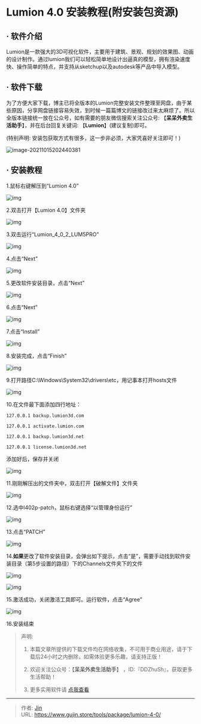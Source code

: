 # Lumion 4.0 安装教程(附安装包资源)


## · 软件介绍
Lumion是一款强大的3D可视化软件，主要用于建筑、景观、规划的效果图、动画的设计制作。通过lumion我们可以轻松简单地设计出逼真的模型，拥有渲染速度快、操作简单的特点，并支持从sketchup以及autodesk等产品中导入模型。


## · 软件下载
为了方便大家下载，博主已将全版本的Lumion完整安装文件整理至网盘，由于某些原因，分享网盘链接容易失效，到时候一篇篇博文的链接改过来太麻烦了。所以全版本链接统一放在公众号，如有需要的朋友微信搜索关注公众号: 【**呆呆外卖生活助手**】，并在后台回复关键词: 【**Lumion**】(建议复制)即可。

(特别声明: 安装包获取方式有很多，这一步非必须，大家凭喜好关注即可！)

![image-20211015202440381](https://img.gujin.store/img/image-20211015202440381.png)

## · 安装教程

1.鼠标右键解压到“Lumion 4.0”

![img](https://img.gujin.store/img/v2-5ab8932d962d15fb921b5363ea9c5644_720w.png)



2.双击打开【Lumion 4.0】文件夹

![img](https://img.gujin.store/img/v2-cfa392c7ab9cfe115869b8b23de96982_720w.png)

3.双击运行“Lumion_4_0_2_LUM5PRO”

![img](https://img.gujin.store/img/v2-edb6d3ae3d93a7a3ed03ea1779c674d4_720w.png)



4.点击“Next”

![img](https://img.gujin.store/img/v2-f2669d378aaef70f007e1a91c4084269_720w.png)



5.更改软件安装目录，点击“Next”

![img](https://img.gujin.store/img/v2-8be4fd6a73676aea09ccf841700b72ad_720w.png)



6.点击“Next”

![img](https://img.gujin.store/img/v2-d1081d5f814a1f8172ab4432d8fd9ace_720w.png)



7.点击“Install”

![img](https://img.gujin.store/img/v2-b2ea1bf9d759c38d9631d209e7c24284_720w.png)



8.安装完成，点击“Finish”

![img](https://img.gujin.store/img/v2-060fedd8d14fdb693381a95b315ec4a0_720w.png)



9.打开路径C:\Windows\System32\drivers\etc，用记事本打开hosts文件

![img](https://img.gujin.store/img/v2-d921181161c9c9441af637c7382cc9c2_720w.png)



10.在文件最下面添加四行地址：

`127.0.0.1 backup.lumion3d.com`

`127.0.0.1 activate.lumion.com`

`127.0.0.1 backup.lumion3d.net`

`127.0.0.1 license.lumion3d.net`

添加好后，保存并关闭

![img](https://img.gujin.store/img/v2-284c77cb78b244bc46b915f2dcaf8bdc_720w.png)



11.刚刚解压出的文件夹中，双击打开【破解文件】文件夹

![img](https://img.gujin.store/img/v2-ee472724b9a8183dba9000645757020d_720w.png)

12.选中l402p-patch，鼠标右键选择“以管理身份运行”

![img](https://img.gujin.store/img/v2-d538fdcb456049c06064fdc07dce200c_720w.png)

13.点击“PATCH”

![img](https://img.gujin.store/img/v2-bc3318d460df2ecdf28264efb601d9d4_720w.png)

14.**如果**更改了软件安装目录，会弹出如下提示，点击“是”，需要手动找到软件安装目录（第5步设置的路径）下的Channels文件夹下的文件

![img](https://img.gujin.store/img/v2-775970dbb66e25e0b6a76e017f4a1516_720w.png)



![img](https://img.gujin.store/img/v2-2d358135d5edd3fbbef822fb96985617_720w.png)

15.激活成功，关闭激活工具即可。运行软件，点击“Agree”

![img](https://img.gujin.store/img/v2-43e0caca329251908c34f6e870777de8_720w.png)

16.安装结束




> 声明: 
>
> 1. 本篇文章所提供的下载文件均在网络收集，不可用于商业用途，请于下载后24小时之内删除，如需体验更多乐趣，请支持正版！
>
> 2. 欢迎关注公众号：【**呆呆外卖生活助手**】 ，ID:『DDZhuSh』，获取更多生活帮助！
>
> 3. 更多实用软件请  [点我查看](/tools)

---

> 作者: [Jin](https://img.gujin.store/img/favicon.ico)  
> URL: https://www.gujin.store/tools/package/lumion-4-0/  


